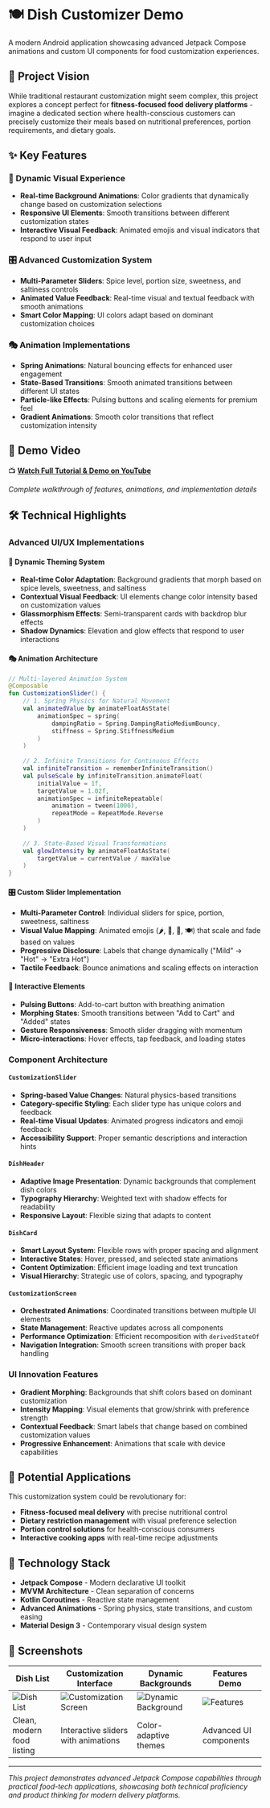 # 🍽️ Dish Customizer Demo

A modern Android application showcasing advanced Jetpack Compose animations and custom UI components for food customization experiences.

## 🎯 Project Vision

While traditional restaurant customization might seem complex, this project explores a concept perfect for **fitness-focused food delivery platforms** - imagine a dedicated section where health-conscious customers can precisely customize their meals based on nutritional preferences, portion requirements, and dietary goals.

## ✨ Key Features

### 🎨 Dynamic Visual Experience
- **Real-time Background Animations**: Color gradients that dynamically change based on customization selections
- **Responsive UI Elements**: Smooth transitions between different customization states
- **Interactive Visual Feedback**: Animated emojis and visual indicators that respond to user input

### 🎛️ Advanced Customization System
- **Multi-Parameter Sliders**: Spice level, portion size, sweetness, and saltiness controls
- **Animated Value Feedback**: Real-time visual and textual feedback with smooth animations
- **Smart Color Mapping**: UI colors adapt based on dominant customization choices

### 🎭 Animation Implementations
- **Spring Animations**: Natural bouncing effects for enhanced user engagement
- **State-Based Transitions**: Smooth animated transitions between different UI states
- **Particle-like Effects**: Pulsing buttons and scaling elements for premium feel
- **Gradient Animations**: Smooth color transitions that reflect customization intensity
## 🎥 Demo Video

📺 **[Watch Full Tutorial & Demo on YouTube](https://youtube.com/shorts/BivxzaA2PdU?feature=share)**

*Complete walkthrough of features, animations, and implementation details*
## 🛠️ Technical Highlights

### Advanced UI/UX Implementations

#### 🎨 **Dynamic Theming System**
- **Real-time Color Adaptation**: Background gradients that morph based on spice levels, sweetness, and saltiness
- **Contextual Visual Feedback**: UI elements change color intensity based on customization values
- **Glassmorphism Effects**: Semi-transparent cards with backdrop blur effects
- **Shadow Dynamics**: Elevation and glow effects that respond to user interactions

#### 🎭 **Animation Architecture**
```kotlin
// Multi-layered Animation System
@Composable
fun CustomizationSlider() {
    // 1. Spring Physics for Natural Movement
    val animatedValue by animateFloatAsState(
        animationSpec = spring(
            dampingRatio = Spring.DampingRatioMediumBouncy,
            stiffness = Spring.StiffnessMedium
        )
    )
    
    // 2. Infinite Transitions for Continuous Effects
    val infiniteTransition = rememberInfiniteTransition()
    val pulseScale by infiniteTransition.animateFloat(
        initialValue = 1f,
        targetValue = 1.02f,
        animationSpec = infiniteRepeatable(
            animation = tween(1000),
            repeatMode = RepeatMode.Reverse
        )
    )
    
    // 3. State-Based Visual Transformations
    val glowIntensity by animateFloatAsState(
        targetValue = currentValue / maxValue
    )
}
```

#### 🎛️ **Custom Slider Implementation**
- **Multi-Parameter Control**: Individual sliders for spice, portion, sweetness, saltiness
- **Visual Value Mapping**: Animated emojis (🌶️, 🍯, 🧂, 🍽️) that scale and fade based on values
- **Progressive Disclosure**: Labels that change dynamically ("Mild" → "Hot" → "Extra Hot")
- **Tactile Feedback**: Bounce animations and scaling effects on interaction

#### 🎪 **Interactive Elements**
- **Pulsing Buttons**: Add-to-cart button with breathing animation
- **Morphing States**: Smooth transitions between "Add to Cart" and "Added" states
- **Gesture Responsiveness**: Smooth slider dragging with momentum
- **Micro-interactions**: Hover effects, tap feedback, and loading states

### Component Architecture

#### **`CustomizationSlider`**
- **Spring-based Value Changes**: Natural physics-based transitions
- **Category-specific Styling**: Each slider type has unique colors and feedback
- **Real-time Visual Updates**: Animated progress indicators and emoji feedback
- **Accessibility Support**: Proper semantic descriptions and interaction hints

#### **`DishHeader`** 
- **Adaptive Image Presentation**: Dynamic backgrounds that complement dish colors
- **Typography Hierarchy**: Weighted text with shadow effects for readability
- **Responsive Layout**: Flexible sizing that adapts to content

#### **`DishCard`**
- **Smart Layout System**: Flexible rows with proper spacing and alignment
- **Interactive States**: Hover, pressed, and selected state animations
- **Content Optimization**: Efficient image loading and text truncation
- **Visual Hierarchy**: Strategic use of colors, spacing, and typography

#### **`CustomizationScreen`**
- **Orchestrated Animations**: Coordinated transitions between multiple UI elements
- **State Management**: Reactive updates across all components
- **Performance Optimization**: Efficient recomposition with `derivedStateOf`
- **Navigation Integration**: Smooth screen transitions with proper back handling

### UI Innovation Features
- **Gradient Morphing**: Backgrounds that shift colors based on dominant customization
- **Intensity Mapping**: Visual elements that grow/shrink with preference strength  
- **Contextual Feedback**: Smart labels that change based on combined customization values
- **Progressive Enhancement**: Animations that scale with device capabilities



## 🍎 Potential Applications

This customization system could be revolutionary for:
- **Fitness-focused meal delivery** with precise nutritional control
- **Dietary restriction management** with visual preference selection
- **Portion control solutions** for health-conscious consumers
- **Interactive cooking apps** with real-time recipe adjustments

## 🚀 Technology Stack

- **Jetpack Compose** - Modern declarative UI toolkit
- **MVVM Architecture** - Clean separation of concerns
- **Kotlin Coroutines** - Reactive state management
- **Advanced Animations** - Spring physics, state transitions, and custom easing
- **Material Design 3** - Contemporary visual design system

## 📱 Screenshots

| Dish List | Customization Interface | Dynamic Backgrounds | Features Demo |
|-----------|------------------------|-------------------|---------------|
| ![Dish List](Screenshots/s4.jpg) | ![Customization Screen](Screenshots/s3.jpg) | ![Dynamic Background](Screenshots/s1.jpg) | ![Features](Screenshots/s4.jpg) |
| Clean, modern food listing | Interactive sliders with animations | Color-adaptive themes | Advanced UI components |

---

*This project demonstrates advanced Jetpack Compose capabilities through practical food-tech applications, showcasing both technical proficiency and product thinking for modern delivery platforms.*
